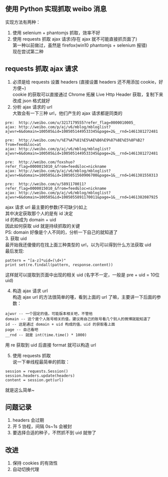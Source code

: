 ## 使用 Python 实现抓取 weibo 消息  
实现方法有两种：  
1. 使用 selenium + phantomjs 抓取，效率不好  
2. 使用 requests 抓取 ajax 请求(存在 ajax 就不可能直接抓页面了)  
第一种以前做过，虽然是 firefox(win10 phantomjs + selenium 报错)    
现在尝试第二种  
  
## requests 抓取 ajax 请求  
1. 必须是给 requests 设置 headers (直接设置 headers 还不用添加 cookie，好方便~)  
cookie 的获取可以直接通过 Chrome 拓展 Live Http Header 获取，复制下来改成 json 格式就好  
2. 分析 ajax 请求的 url  
大致会有一下三种 url，他们产生的 ajax 请求都是同类的  
```  
pre:  http://weibo.com/u/3217179555?refer_flag=0000010005_
ajax: http://weibo.com/p/aj/v6/mblog/mbloglist?ajwvr=6&domain=100505&id=1005051449533345&page=2&__rnd=1461381272481

pre:  http://weibo.com/n/%E7%A7%81%E5%AE%B6%E9%87%8E%E5%8F%B2?from=feed&loc=at
ajax: http://weibo.com/p/aj/v6/mblog/mbloglist?ajwvr=6&domain=100505&id=1005051449533345&page=2&__rnd=1461381272481

pre:  http://weibo.com/foxshuo?refer_flag=0000015010_&from=feed&loc=nickname
ajax: http://weibo.com/p/aj/v6/mblog/mbloglist?ajwvr=6&domain=100505&id=1005051560906700&page=1&__rnd=1461381558313

pre:  http://weibo.com/u/5891170011?refer_flag=0000015010_&from=feed&loc=nickname
ajax: http://weibo.com/p/aj/v6/mblog/mbloglist?ajwvr=6&domain=100505&id=1005055891170011&page=1&__rnd=1461382087925
```  
ajax 请求 url 最主要的参数(不可缺少)如上  
其中决定获取那个人的是有 id 决定  
id 的构成为 domain + uid  
因此如何获取 uid 就是持续抓取的关键  
PS: domain 好像是个人不同的，分析一下自己的就知道了  
3. 获取 uid  
最开始我还傻傻的在找上面三种类型的 url，以为可以得到什么方法获取 uid  
最后发现: 
```  
pattern = "[a-z]*uid=(\d+)"  
print set(re.findall(pattern, response.content))  
```  
这样就可以提取到页面中出现的相关 uid (名字不一定，一般是 pre + uid = 10位uid)  

4. 构造 ajax 请求 url  
构造 ajax url 的方法很简单的噻，看到上面的 url 了嘛，主要讲一下后面的参数：  
```  
ajwvr -- 一个固定的值，可能版本相关吧，不管他  
domain -- 这个是个人账号相关的值，建议用自己的账号看几个别人的微博就能知道了  
id -- 这是通过 domain + uid 构成的值，uid 的获取看上面  
page -- 自己看吧  
__rnd -- 就是 int(time.time() * 1000)  
```  
用 re 获取到 uid 后直接 format 就可以构造 url  

5. 使用 requests 抓取  
说一下单线程最简单的抓取：  
```  
session = requests.Session()
session.headers.update(headers)
content = session.get(url)  
```  
就是这么简单~  

## 问题记录  
1. headers 会过期  
2. 开 5 协程，间隔 0s~1s 会被封
3. 要选择合适的种子，不然抓不到 uid 就惨了

## 改进  
1. 保持 cookies 的有效性  
2. 自动切换代理
